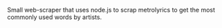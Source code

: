 Small web-scraper that uses node.js to scrap metrolyrics to get the most commonly used words by artists.
